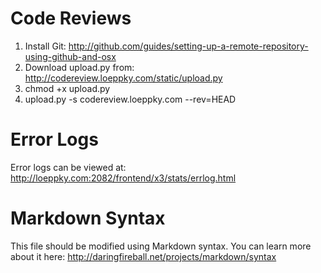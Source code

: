 # Code Reviews #
1. Install Git: http://github.com/guides/setting-up-a-remote-repository-using-github-and-osx
2. Download upload.py from: http://codereview.loeppky.com/static/upload.py 
3. chmod +x upload.py
4. upload.py -s codereview.loeppky.com --rev=HEAD

# Error Logs #
Error logs can be viewed at: http://loeppky.com:2082/frontend/x3/stats/errlog.html

# Markdown Syntax #
This file should be modified using Markdown syntax.  You can learn more about it here: http://daringfireball.net/projects/markdown/syntax
